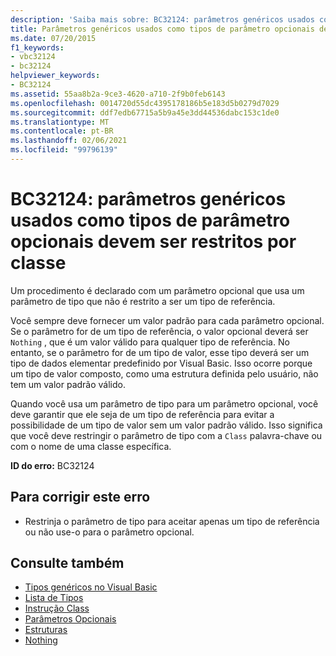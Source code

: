 ```yaml
---
description: 'Saiba mais sobre: BC32124: parâmetros genéricos usados como tipos de parâmetro opcionais devem ser restritos por classe'
title: Parâmetros genéricos usados como tipos de parâmetro opcionais devem ter a classe restrita
ms.date: 07/20/2015
f1_keywords:
- vbc32124
- bc32124
helpviewer_keywords:
- BC32124
ms.assetid: 55aa8b2a-9ce3-4620-a710-2f9b0feb6143
ms.openlocfilehash: 0014720d55dc4395178186b5e183d5b0279d7029
ms.sourcegitcommit: ddf7edb67715a5b9a45e3dd44536dabc153c1de0
ms.translationtype: MT
ms.contentlocale: pt-BR
ms.lasthandoff: 02/06/2021
ms.locfileid: "99796139"
---
```

# <a name="bc32124-generic-parameters-used-as-optional-parameter-types-must-be-class-constrained"></a>BC32124: parâmetros genéricos usados como tipos de parâmetro opcionais devem ser restritos por classe

Um procedimento é declarado com um parâmetro opcional que usa um parâmetro de tipo que não é restrito a ser um tipo de referência.

 Você sempre deve fornecer um valor padrão para cada parâmetro opcional. Se o parâmetro for de um tipo de referência, o valor opcional deverá ser `Nothing` , que é um valor válido para qualquer tipo de referência. No entanto, se o parâmetro for de um tipo de valor, esse tipo deverá ser um tipo de dados elementar predefinido por Visual Basic. Isso ocorre porque um tipo de valor composto, como uma estrutura definida pelo usuário, não tem um valor padrão válido.

 Quando você usa um parâmetro de tipo para um parâmetro opcional, você deve garantir que ele seja de um tipo de referência para evitar a possibilidade de um tipo de valor sem um valor padrão válido. Isso significa que você deve restringir o parâmetro de tipo com a `Class` palavra-chave ou com o nome de uma classe específica.

 **ID do erro:** BC32124

## <a name="to-correct-this-error"></a>Para corrigir este erro

- Restrinja o parâmetro de tipo para aceitar apenas um tipo de referência ou não use-o para o parâmetro opcional.

## <a name="see-also"></a>Consulte também

- [Tipos genéricos no Visual Basic](../../programming-guide/language-features/data-types/generic-types.md)
- [Lista de Tipos](../statements/type-list.md)
- [Instrução Class](../statements/class-statement.md)
- [Parâmetros Opcionais](../../programming-guide/language-features/procedures/optional-parameters.md)
- [Estruturas](../../programming-guide/language-features/data-types/structures.md)
- [Nothing](../nothing.md)
